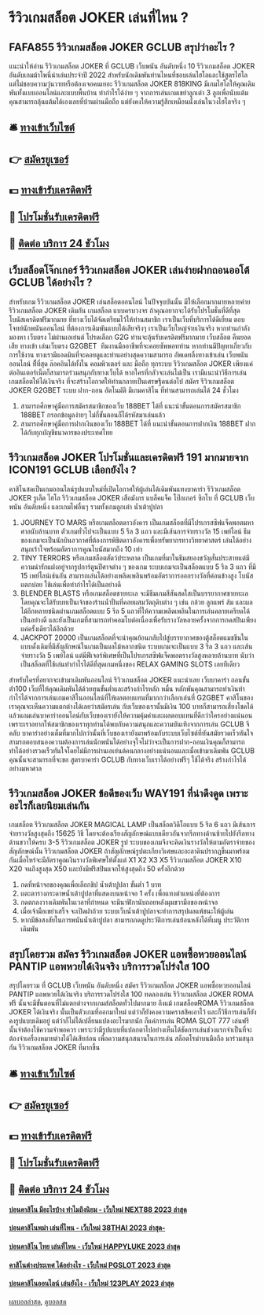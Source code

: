 # รีวิวเกมสล็อต JOKER เล่นที่ไหน ?
## FAFA855 รีวิวเกมสล็อต JOKER GCLUB สรุปว่าอะไร ?
แนะนำให้อ่าน รีวิวเกมสล็อต JOKER ที่ GCLUB เว็บพนัน อันดับหนึ่ง 10 รีวิวเกมสล็อต JOKER อันดับเกมม้าโพนี่น่าเล่นประจำปี 2022
สำหรับนักเดิมพันท่านไหนที่ชอบเล่นไฮโลและใช้สูตรไฮโล แต่ไม่ชอบความวุ่นวายหรือต้องเจอคนเยอะ รีวิวเกมสล็อต JOKER 818KING มีเกมไฮโลให้คุณเดิมพันทั้งแบบออนไลน์และแบบพื้นบ้าน ทำกำไรได้ง่าย ๆ จากการเล่นเกมเขย่าลูกเต๋า 3 ลูกเพื่อนับแต้ม คุณสามารถลุ้นแต้มได้เองเลยที่บ้านผ่านมือถือ แต่ยังคงให้ความรู้สึกเหมือนนั่งเล่นในวงไฮโลจริง ๆ

## 🛎 [ทางเข้าเว็บไซต์](https://bit.ly/3SdLNi2)
## 👉 [สมัครยูเซอร์](https://bit.ly/3SdLNi2)
## 💵 [ทางเข้ารับเครดิตฟรี](https://bit.ly/3dyRKHj)
## 👑 [โปรโมชั่นรับเครดิตฟรี](https://bit.ly/3dyRKHj)
## 📱 [ติดต่อ บริการ 24 ชัวโมง](https://bit.ly/3dyRKHj)

## เว็บสล็อตโจ๊กเกอร์ รีวิวเกมสล็อต JOKER เล่นง่ายฝากถอนออโต้ GCLUB ได้อย่างไร ?
สำหรับเกม รีวิวเกมสล็อต JOKER เล่นสล็อตออนไลน์ ในปัจจุบบันนั้น มีให้เลือกมากมายหลายค่าย รีวิวเกมสล็อต JOKER เดิมกัน เกมสล็อต แบบครบวงจร ถ้าคุณอยากจะได้รับโปรโมชั่นที่ดีที่สุด โบนัสเครดิตฟรีมากมาย ที่ทางเว็บได้จัดเตรียมไว้ให้ท่านสมาชิก เราเป็นเว็บที่บริการได้ดีเยี่ยม ตอบโจทย์นักพนันออนไลน์ ที่ต้องการเดิมพันแบบได้เสียจริงๆ เราเป็นเว็บใหญ่จ่ายเงินจริง หากท่านกำลังมองหา เว็บตรง ไม่ผ่านเอเย่นต์ โปรดเลือก G2G ท่านจะลุ้นรับเครดิตฟรีมากมาย เว็บสล็อต คืนยอดเสีย ทางเข้า เล่นเว็บตรง G2GBET  ทีมงานมืออาชีพที่จะคอยซัพพอทท่าน หากท่านมีปัญหาเกี่ยวกับการใช้งาน ทางเรามีแอดมินที่จะคอยดูและท่านอย่างสุดความสามารถ อัพเดทลิ้งทางเข้าเล่น เว็บพนันออนไลน์ ที่ีที่สุด ล๊อคอินได้ทั้งใน คอมพิวเตอร์ และ มือถือ ทุกระบบ รีวิวเกมสล็อต JOKER เพียงแค่ต่ออินเตอร์เน็ตก็สามารถร่วมสนุกกับทางเว็บได้ หากใครที่กลัวจะเล่นไม่เป็น เรามีแนะนำวิธีการเล่น เกมสล็อตให้ได้เงินจริง ที่จะสร้างโอกาศให้ท่านกลายเป็นเศรษฐีคนต่อไป สมัคร รีวิวเกมสล็อต JOKER G2GBET ระบบ ฝาก-ถอน อัตโนมัติ มีเกมคาสิโน ที่ท่านสามารถเล่นได้ 24 ชั่วโมง
1. สามารถศึกษาคู่มือการสมัครสมาชิกของเว็บ 188BET ได้ที่ แนะนำขั้นตอนการสมัครสมาชิก 188BET กรอกข้อมูลง่ายๆ ไม่กี่ขั้นตอนก็ได้รหัสมาเล่นแล้ว
2. สามารถศึกษาคู่มือการฝากเงินของเว็บ 188BET ได้ที่ แนะนำขั้นตอนการฝากเงิน 188BET ฝากได้กับทุกบัญชีธนาคารของประเทศไทย

## รีวิวเกมสล็อต JOKER โปรโมชั่นและเครดิตฟรี 191 มากมายจาก ICON191 GCLUB เลือกยังไง ?
คาสิโนสดเป็นเกมออนไลน์รูปแบบใหม่ที่เปิดโอกาศให้ผู้เล่นได้เดิมพันแทงบาคาร่า รีวิวเกมสล็อต JOKER รูเล็ต ไฮโล รีวิวเกมสล็อต JOKER เสือมังกร แบล็คแจ็ค โป๊กเกอร์ ซิกโบ ที่ GCLUB เว็บพนัน อันดับหนึ่ง และเกมไพ่อื่นๆ รวมทั้งเกมลูกเต๋า น้ำเต้าปูปลา
1. JOURNEY TO MARS หรือเกมสล็อตดาวอังคาร เป็นเกมสล็อตที่มีโปรเกรสซีฟแจ็คพอตมหาศาลนับล้านบาท ตัวเกมทั่วไปจะเป็นแบบ 5 รีล 3 แถว และมีเส้นการจ่ายรางวัล 15 เพย์ไลน์ ธีมของเกมจะเป็นนักบินอวกาศที่ต้องการพิชิตดาวอังคารเพื่อทรัพยากรทางวิทยาศาสตร์ เล่นได้อย่างสนุกเร้าใจพร้อมอัตราการคูณโบนัสมากถึง 10 เท่า
2. TINY TERRORS หรือเกมสล็อตสัตว์ประหลาด เป็นเกมที่มาในธีมสยองขวัญสั่นประสาทแต่มีความน่ารักแฝงอยู่จากรูปการ์ตูนปีศาจต่าง ๆ ของเกม ระบบเกมจะเป็นสล็อตแบบ 5 รีล 3 แถว ที่มี 15 เพย์ไลน์เช่นกัน สามารถเล่นได้อย่างเพลิดเพลินพร้อมอัตราการออกรางวัลที่ค่อนข้างสูง โบนัสแตกบ่อย ใช้เล่นเพื่อทำกำไรได้เป็นอย่างดี
3. BLENDER BLASTS หรือเกมสล็อตชายทะเล จะมีธีมเกมสีสันสดใสเป็นบรรยากาศชายทะเล โดยคุณจะได้รับบทเป็นเจ้าของร้านน้ำปั่นที่คอยผสมวัตถุดิบต่าง ๆ เช่น กล้วย ลูกแพร์ ส้ม และผลไม้อีกหลายชนิดผ่านเกมสล็อตแบบ 5 รีล 5 แถวที่ให้ความเพลิดเพลินในการเล่นคลายเครียดได้เป็นอย่างดี และยังเป็นเกมที่สามารถทำคอมโบต่อเนื่องเพื่อรับรางวัลหลายครั้งจากการกดสปินเพียงแค่ครั้งเดียวได้อีกด้วย
4. JACKPOT 20000 เป็นเกมสล็อตที่จะนำคุณย้อนกลับไปสู่บรรยากาศของตู้สล็อตแมชชีนในแบบดั้งเดิมที่มีสัญลักษณ์ในเกมเป็นผลไม้หลากชนิด ระบบเกมจะเป็นแบบ 3 รีล 3 แถว และเส้นจ่ายรางวัล 5 เพย์ไลน์ แต่มีฟีเจอร์พิเศษที่เป็นโปรเกรสซีฟแจ็คพอตรางวัลสูงหลายล้านบาท นับว่าเป็นสล็อตที่ใช้เล่นทำกำไรได้ดีที่สุดเกมหนึ่งของ RELAX GAMING SLOTS เลยทีเดียว

สำหรับใครที่อยากจะเข้ามาเดิมพันออนไลน์ รีวิวเกมสล็อต JOKER แนะนำเลย เว็บบาคาร่า ถอนขั้นต่ํา100 เว็บที่ให้คุณเดิมพันได้ด้วยทุนขั้นต่ำและสร้างกำไรหลัก หมื่น หลักพันคุณสามารถทำเงินทำกำไรได้จากการเล่นเกมคาสิโนออนไลน์ที่ให้ผลตอบแทนที่มากกว่าเลือกเล่นที่ G2GBET คาสิโนของเราคุณจะเห็นความแตกต่างได้เลยว่าสมัครเล่น กับเว็บของเรานั้นมีเงิน 100 บาทก็สามารถเสี่ยงโชคได้แล้วแถมเล่นบาคาร่าออนไลน์กับเว็บของเรายังให้ความคุ้มค่าและผลตอบแทนที่ดีกว่าใครอย่างแน่นอนเพราะเราอยากให้สมาชิกของเราทุกท่านได้พบกับความสนุกและความบันเทิงจากการเล่น GCLUB จีคลับ บาคาร่าอย่างเต็มที่มากไปกว่านั้นที่เว็บของเรายังมาพร้อมกับระบบเว็บไซต์ที่ทันสมัยรวดเร็วทันใจสามรถตอบสนองความต้องการเล่นนักพนันได้อย่างจุใจไม่ว่าจะเป็นการฝาก-ถอนเงินคุณก็สามารถทำได้อย่างรวดเร็วทันใจโดยไม่มีการผ่านเอเย่นต์คนกลางอย่างแน่นอนและเมื่อเข้ามาเดิมพัน GCLUB คุณนั้นจะสามารถที่จะขอ สูตรบาคาร่า GCLUB กับทางเว็บเราได้อย่างฟรีๆ ใช้ได้จริง สร้างกำไรได้อย่างมหาศาล

## รีวิวเกมสล็อต JOKER ข้อดีของเว็บ WAY191 ที่น่าดึงดูด เพราะอะไรก็เลยนิยมเล่นกัน
เกมสล็อต รีวิวเกมสล็อต JOKER MAGICAL LAMP เป็นสล็อตวิดีโอแบบ 5 รีล 6 แถว มีเส้นการจ่ายรางวัลสูงสุดถึง 15625 วิธี โดยจะต้องเรียงสัญลักษณ์แบบเดียวกันจากรีลทางด้านซ้ายไปยังรีลทางด้านขวาให้ครบ 3-5 รีวิวเกมสล็อต JOKER รูป ระบบของเกมจึงจะคิดเงินรางวัลให้ตามอัตราจ่ายของสัญลักษณ์นั้น รีวิวเกมสล็อต JOKER ถ้าสัญลักษณ์รูปตะเกียงวิเศษและอะลาดินปรากฏขึ้นมาพร้อมกันเมื่อไหร่จะมีอัตราคูณเงินรางวัลพิเศษให้ตั้งแต่ X1 X2 X3 X5 รีวิวเกมสล็อต JOKER X10 X20 จนถึงสูงสุด X50 และยังมีฟรีสปินแจกให้สูงสุดถึง 50 ครั้งอีกด้วย
1. กดที่หน้าจอของคุณเพื่อเลือกชิป น้ำเต้าปูปลา ขั้นต่ำ 1 บาท
2. แตะตารางกระดาษน้ำเต้าปูปลาที่แสดงบนหน้าจอ 1 ครั้ง เพื่อแทงตำแหน่งที่ต้องการ
3. กดตกลงวางเดิมพันในเวลาที่กำหนด จะมีนาฬิกานับถอยหลังมุมขวามือของหน้าจอ
4. เมื่อเจ้ามือเขย่าเสร็จ จะเปิดฝาถ้วย ระบบเว็บน้ำเต้าปูปลาจะทำการสรุปผลแพ้ชนะให้ผู้เล่น
5. หากมีข้อสงสัยในการพนันน้ำเต้าปูปลา สามารถกดดูประวัติการเล่นย้อนหลังได้ที่เมนู ประวัติการเดิมพัน

## สรุปโดยรวม สมัคร รีวิวเกมสล็อต JOKER แอพซื้อหวยออนไลน์ PANTIP แอพหวยได้เงินจริง บริการรวดโปร่งใส 100
สรุปโดยรวม ที่ GCLUB เว็บพนัน อันดับหนึ่ง สมัคร รีวิวเกมสล็อต JOKER แอพซื้อหวยออนไลน์ PANTIP แอพหวยได้เงินจริง บริการรวดโปร่งใส 100 ทดลองเล่น รีวิวเกมสล็อต JOKER ROMA ฟรี นั้นจะมีขั้นตอนที่ไม่แตกต่างจากเกมส์สล็อตทั่วไปมากมาย ถึงแม้ เกมสล็อตROMA รีวิวเกมสล็อต JOKER ได้เงินจริง นั้นเป็นตัวเกมที่ออกมาใหม่ แต่ว่าก็ยังคงความคราสสิคเอาไว้ และก็วิธีการเล่นก็ยังคงรูปแบบเดิมอยู่ แต่ว่าก็ไม่ได้เปลี่ยนแปลงอะไรมากนัก ก็แค่การเล่น ROMA SLOT 777 เล่นฟรี นั้นจำต้องใช้ความจำพอควร เพราะว่ามีรูปแบบที่แปลกตาไปอย่างเห็นได้ชัดการเล่นช่วงแรกจำเป็นที่จะต้องจำเครื่องหมายต่างได้ได้เสียก่อน เพื่อความสนุกสนานในการเล่น สล็อตโรม่าบนมือถือ มาร่วมสนุกกัน รีวิวเกมสล็อต JOKER ที่มากขึ้น

## 🛎 [ทางเข้าเว็บไซต์](https://bit.ly/3SdLNi2)
## 👉 [สมัครยูเซอร์](https://bit.ly/3SdLNi2)
## 💵 [ทางเข้ารับเครดิตฟรี](https://bit.ly/3dyRKHj)
## 👑 [โปรโมชั่นรับเครดิตฟรี](https://bit.ly/3dyRKHj)
## 📱 [ติดต่อ บริการ 24 ชัวโมง](https://bit.ly/3dyRKHj)

#### [บ่อนคาสิโน มีอะไรบ้าง ทำไมถึงนิยม - เว็บใหม่ NEXT88 2023 ล่าสุด](https://atom.io/themes/บ่อนคาสิโน%20มีอะไรบ้าง%20ทำไมถึงนิยม%20-%20เว็บใหม่%20next88%202023%20ล่าสุด)
#### [บ่อนคาสิโนพม่า เล่นที่ไหน - เว็บใหม่ 38THAI 2023 ล่าสุด-](https://atom.io/themes/บ่อนคาสิโนพม่า%20เล่นที่ไหน%20-%20เว็บใหม่%2038thai%202023%20ล่าสุด-)
#### [บ่อนคาสิโน ไทย เล่นที่ไหน - เว็บใหม่ HAPPYLUKE 2023 ล่าสุด](https://atom.io/themes/บ่อนคาสิโน%20ไทย%20เล่นที่ไหน%20-%20เว็บใหม่%20happyluke%202023%20ล่าสุด)
#### [คาสิโนต่างประเทศ ได้อย่างไร - เว็บใหม่ PGSLOT 2023 ล่าสุด](https://atom.io/themes/คาสิโนต่างประเทศ%20ได้อย่างไร%20-%20เว็บใหม่%20pgslot%202023%20ล่าสุด)
#### [บ่อนคาสิโนออนไลน์ เล่นยังไง - เว็บใหม่ 123PLAY 2023 ล่าสุด](https://atom.io/themes/บ่อนคาสิโนออนไลน์%20เล่นยังไง%20-%20เว็บใหม่%20123play%202023%20ล่าสุด)

[ผลบอลล่าสุด](https://siamsport.tv "ผลบอลล่าสุด"), [ดูบอลสด](https://siamsport.tv/ดูบอลสด "ดูบอลสด")